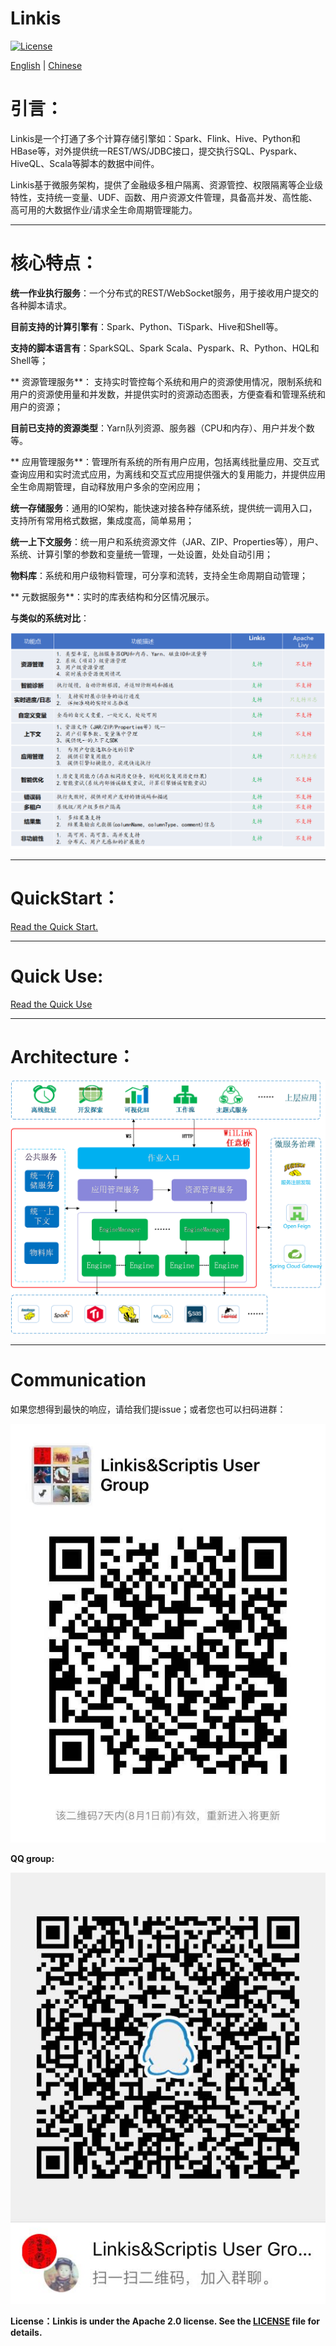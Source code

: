 Linkis
============

[![License](https://img.shields.io/badge/license-Apache%202-4EB1BA.svg)](https://www.apache.org/licenses/LICENSE-2.0.html)

[English](docs/en_US/README.md) | [Chinese](docs/zh_CN/README.md)

# 引言：

Linkis是一个打通了多个计算存储引擎如：Spark、Flink、Hive、Python和HBase等，对外提供统一REST/WS/JDBC接口，提交执行SQL、Pyspark、HiveQL、Scala等脚本的数据中间件。

Linkis基于微服务架构，提供了金融级多租户隔离、资源管控、权限隔离等企业级特性，支持统一变量、UDF、函数、用户资源文件管理，具备高并发、高性能、高可用的大数据作业/请求全生命周期管理能力。

----

# 核心特点：

**统一作业执行服务**：一个分布式的REST/WebSocket服务，用于接收用户提交的各种脚本请求。

**目前支持的计算引擎有**：Spark、Python、TiSpark、Hive和Shell等。

**支持的脚本语言有**：SparkSQL、Spark Scala、Pyspark、R、Python、HQL和Shell等；



** 资源管理服务**： 支持实时管控每个系统和用户的资源使用情况，限制系统和用户的资源使用量和并发数，并提供实时的资源动态图表，方便查看和管理系统和用户的资源；

**目前已支持的资源类型**：Yarn队列资源、服务器（CPU和内存）、用户并发个数等。



** 应用管理服务**：管理所有系统的所有用户应用，包括离线批量应用、交互式查询应用和实时流式应用，为离线和交互式应用提供强大的复用能力，并提供应用全生命周期管理，自动释放用户多余的空闲应用；



**统一存储服务**：通用的IO架构，能快速对接各种存储系统，提供统一调用入口，支持所有常用格式数据，集成度高，简单易用；



**统一上下文服务**：统一用户和系统资源文件（JAR、ZIP、Properties等），用户、系统、计算引擎的参数和变量统一管理，一处设置，处处自动引用；



**物料库**：系统和用户级物料管理，可分享和流转，支持全生命周期自动管理；



** 元数据服务**：实时的库表结构和分区情况展示。

**与类似的系统对比**：

![introduction01](images/introduction/introduction01.png)




----
# QuickStart：

[Read the Quick Start.](ch2/linkis快速使用文档.md)

----

# Quick Use:

[Read the Quick Use](ch3/linkis使用文档.md)

----

# Architecture：

![introduction02](images/introduction/introduction02.png)

----

# Communication

如果您想得到最快的响应，请给我们提issue；或者您也可以扫码进群：

![introduction03](images/introduction/introduction03.jpg)

**QQ group:**
<br>

![introduction04](images/introduction/introduction04.jpg)

**License：Linkis is under the Apache 2.0 license. See the [LICENSE](/LICENSE) file for details.**


